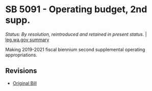 # SB 5091 - Operating budget, 2nd supp.
*Status: By resolution, reintroduced and retained in present status.* | [leg.wa.gov summary](https://app.leg.wa.gov/billsummary?BillNumber=5091&Year=2021)

Making 2019-2021 fiscal biennium second supplemental operating appropriations.

## Revisions
* [Original Bill](1/)